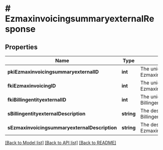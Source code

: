 # # EzmaxinvoicingsummaryexternalResponse

## Properties

Name | Type | Description | Notes
------------ | ------------- | ------------- | -------------
**pkiEzmaxinvoicingsummaryexternalID** | **int** | The unique ID of the Ezmaxinvoicingsummaryexternal | [optional]
**fkiEzmaxinvoicingID** | **int** | The unique ID of the Ezmaxinvoicing | [optional]
**fkiBillingentityexternalID** | **int** | The unique ID of the Billingentityexternal |
**sBillingentityexternalDescription** | **string** | The description of the Billingentityexternal |
**sEzmaxinvoicingsummaryexternalDescription** | **string** | The description of the Ezmaxinvoicingsummaryexternal |

[[Back to Model list]](../../README.md#models) [[Back to API list]](../../README.md#endpoints) [[Back to README]](../../README.md)
